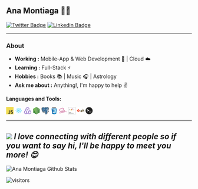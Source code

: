 ## Ana Montiaga 👨‍💻
[![Twitter Badge](https://img.shields.io/badge/-AMontiaga-1ca0f1?style=flat-square&logo=twitter&logoColor=white&link=https://twitter.com/AMontiaga)](https://twitter.com/AMontiaga) 
[![Linkedin Badge](https://img.shields.io/badge/-Ana_Montiaga-blue?style=flat-square&logo=Linkedin&logoColor=white&link=https://www.linkedin.com/in/anamontiaga/)](https://www.linkedin.com/in/anamontiaga/) 

---------------------------------------------------------------------------------------------------------------------------------------------------------------------------------
### About
-  **Working :** Mobile-App & Web Development :iphone: | Cloud :cloud: 
-  **Learning :** Full-Stack :zap: 
-  **Hobbies :** Books :books: | Music :headphones: | Astrology
-  **Ask me about :** Anything!, I'm happy to help :v:

**Languages and Tools:**  

<code><img height="20" src="https://raw.githubusercontent.com/github/explore/80688e429a7d4ef2fca1e82350fe8e3517d3494d/topics/javascript/javascript.png"></code>
<code><img height="20" src="https://raw.githubusercontent.com/github/explore/80688e429a7d4ef2fca1e82350fe8e3517d3494d/topics/react/react.png"></code>
<code><img height="20" src="https://raw.githubusercontent.com/github/explore/80688e429a7d4ef2fca1e82350fe8e3517d3494d/topics/redux/redux.png"></code>
<code><img height="20" src="https://raw.githubusercontent.com/github/explore/80688e429a7d4ef2fca1e82350fe8e3517d3494d/topics/nodejs/nodejs.png"></code>
<code><img height="20" src="https://raw.githubusercontent.com/github/explore/80688e429a7d4ef2fca1e82350fe8e3517d3494d/topics/postgresql/postgresql.png"></code>
<code><img height="20" src="https://raw.githubusercontent.com/github/explore/80688e429a7d4ef2fca1e82350fe8e3517d3494d/topics/css/css.png"></code>
<code><img height="20" src="https://raw.githubusercontent.com/github/explore/80688e429a7d4ef2fca1e82350fe8e3517d3494d/topics/sass/sass.png"></code>
<code><img height="20" src="https://raw.githubusercontent.com/github/explore/80688e429a7d4ef2fca1e82350fe8e3517d3494d/topics/styled-components/styled-components.png"></code>
<code><img height="20" src="https://raw.githubusercontent.com/github/explore/80688e429a7d4ef2fca1e82350fe8e3517d3494d/topics/git/git.png"></code>
<code><img height="20" src="https://raw.githubusercontent.com/github/explore/80688e429a7d4ef2fca1e82350fe8e3517d3494d/topics/terminal/terminal.png"></code>

---------------------------------------------------------------------------------------------------------------------------------------------------------------------------------
<img src="https://media.giphy.com/media/LnQjpWaON8nhr21vNW/giphy.gif" width="60"> <em><b>I love connecting with different people</b> so if you want to say <b>hi, I'll be happy to meet you more!</b> 😊</em>
---------------------------------------------------------------------------------------------------------------------------------------------------------------------------------

![Ana Montiaga Github Stats](https://github-readme-stats.vercel.app/api?username=anamontiaga&show_icons=true&title_color=fff&icon_color=79ff97&text_color=9f9f9f&bg_color=151515)

![visitors](https://visitor-badge.glitch.me/badge?page_id=anamontiaga.anamontiaga) 




